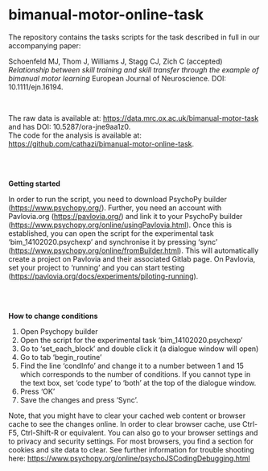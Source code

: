 # bimanual-motor-online-task

The repository contains the tasks scripts for the task described in full in our accompanying paper:

Schoenfeld MJ, Thom J, Williams J, Stagg CJ, Zich C (accepted) _Relationship between skill training and skill transfer through the example of bimanual motor learning_ European Journal of Neuroscience. DOI: 10.1111/ejn.16194.

<br />

The raw data is available at: https://data.mrc.ox.ac.uk/bimanual-motor-task and has DOI: 10.5287/ora-jne9aa1z0. <br />
The code for the analysis is available at: https://github.com/cathazi/bimanual-motor-online-task.

<br />
<br />

**Getting started**

In order to run the script, you need to download PsychoPy builder (https://www.psychopy.org/). Further, you need an account with Pavlovia.org (https://pavlovia.org/) and link it to your PsychoPy builder (https://www.psychopy.org/online/usingPavlovia.html). Once this is established, you can open the script for the experimental task ‘bim_14102020.psychexp’ and synchronise it by pressing ‘sync’ (https://www.psychopy.org/online/fromBuilder.html). This will automatically create a project on Pavlovia and their associated Gitlab page. On Pavlovia, set your project to ‘running’ and you can start testing (https://pavlovia.org/docs/experiments/piloting-running).  

<br />
<br />
 
**How to change conditions**

1. Open Psychopy builder
2. Open the script for the experimental task ‘bim_14102020.psychexp’
3. Go to ‘set_each_block’ and double click it (a dialogue window will open)
4. Go to tab ‘begin_routine’
5. Find the line ‘condInfo’ and change it to a number between 1 and 15 which corresponds to the number of conditions. If you cannot type in the text box, set ‘code type’ to ‘both’ at the top of the dialogue window.
6. Press ‘OK’
7. Save the changes and press ‘Sync’.

Note, that you might have to clear your cached web content or browser cache to see the changes online. In order to clear browser cache, use Ctrl-F5, Ctrl-Shift-R or equivalent. You can also go to your browser settings and to privacy and security settings. For most browsers, you find a section for cookies and site data to clear. See further information for trouble shooting here: https://www.psychopy.org/online/psychoJSCodingDebugging.html
